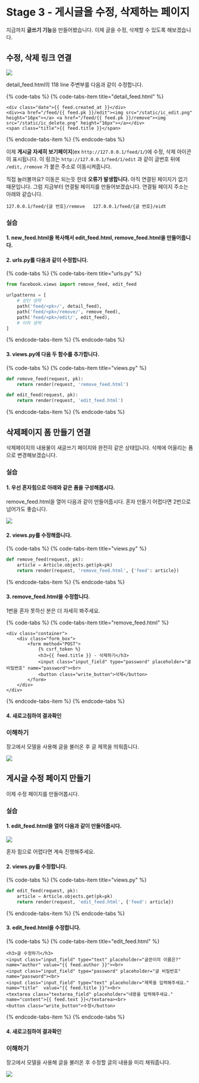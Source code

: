 # Stage 3 - 게시글을 수정, 삭제하는 페이지

지금까지 **글쓰기 기능**을 만들어봤습니다. 이제 글을 수정, 삭제할 수 있도록 해보겠습니다.

## 수정, 삭제 링크 연결

![](../.gitbook/assets/image%20%2883%29.png)

detail\_feed.html의 118 line 주변부를 다음과 같이 수정합니다.

{% code-tabs %}
{% code-tabs-item title="detail\_feed.html" %}
```markup
<div class="date">{{ feed.created_at }}</div>
<div><a href="/feed/{{ feed.pk }}/edit"><img src="/static/ic_edit.png" height="16px"></a> <a href="/feed/{{ feed.pk }}/remove"><img src="/static/ic_delete.png" height="16px"></a></div>
<span class="title">{{ feed.title }}</span>
```
{% endcode-tabs-item %}
{% endcode-tabs %}

 이제 **게시글 자세히 보기페이지**\(ex `http://127.0.0.1/feed/1/`\)에 수정, 삭제 아이콘이 표시됩니다. 이 링크는 `http://127.0.0.1/feed/1/edit` 과 같이 글번호 뒤에 `/edit,` `/remove` 가 붙은 주소로 이동시켜줍니다.

직접 눌러볼까요? 이동은 되는듯 한데 **오류가 발생합니다.** 아직 연결된 페이지가 없기 때문입니다. 그럼 지금부터 연결될 페이지를 만들어보겠습니다. 연결될 페이지 주소는 아래와 같습니다.

`127.0.0.1/feed/{글 번호}/remove  
127.0.0.1/feed/{글 번호}/eidt`

### 실습 

#### 1. new\_feed.html을 복사해서 edit\_feed.html, remove\_feed.html을 만들어줍니다.

#### 2. urls.py를 다음과 같이 수정합니다.

{% code-tabs %}
{% code-tabs-item title="urls.py" %}
```python
from facebook.views import remove_feed, edit_feed

urlpatterns = [
    # 상단 생략
    path('feed/<pk>/', detail_feed),
    path('feed/<pk>/remove/', remove_feed),
    path('feed/<pk>/edit/', edit_feed),
    # 이하 생략
]
```
{% endcode-tabs-item %}
{% endcode-tabs %}

#### 3.  views.py에 다음 두 함수를 추가합니다.

{% code-tabs %}
{% code-tabs-item title="views.py" %}
```python
def remove_feed(request, pk):
    return render(request, 'remove_feed.html')

def edit_feed(request, pk):
    return render(request, 'edit_feed.html')
```
{% endcode-tabs-item %}
{% endcode-tabs %}

## 삭제페이지 폼 만들기 연결

삭제페이지의 내용물이 새글쓰기 페이지와 완전히 같은 상태입니다. 삭제에 어울리는 폼으로 변경해보겠습니다.

### 실습

#### 1. 우선 혼자힘으로 아래와 같은 폼을 구성해봅시다.

remove\_feed.html을 열어 다음과 같이 만들어줍시다. 혼자 만들기 어렵다면 2번으로 넘어가도 좋습니다.

![](../.gitbook/assets/image%20%28163%29.png)

#### 2. views.py를 수정해줍니다.

{% code-tabs %}
{% code-tabs-item title="views.py" %}
```python
def remove_feed(request, pk):
    article = Article.objects.get(pk=pk)
    return render(request, 'remove_feed.html', {'feed': article})
```
{% endcode-tabs-item %}
{% endcode-tabs %}

####  3. remove\_feed.html을 수정합니다.

1번을 혼자 못하신 분은 더 자세히 봐주세요.

{% code-tabs %}
{% code-tabs-item title="remove\_feed.html" %}
```markup
<div class="container">
    <div class="form_box">
        <form method="POST">
            {% csrf_token %}
            <h3>{{ feed.title }} - 삭제하기</h3>
            <input class="input_field" type="password" placeholder="글 비밀번호" name="password"><br>
            <button class="write_button">삭제</button>
        </form>
    </div>
</div>
```
{% endcode-tabs-item %}
{% endcode-tabs %}

####  4. 새로고침하여 결과확인

### 이해하기

장고에서 모델을 사용해 글을 불러온 후 글 제목을 띄워줍니다.

![](../.gitbook/assets/image%20%28122%29.png)

## 게시글 수정 페이지 만들기

이제 수정 페이지를 만들어봅시다.

### 실습

#### 1. edit\_feed.html을 열어 다음과 같이 만들어줍시다.

![](../.gitbook/assets/image%20%28116%29.png)

혼자 힘으로 어렵다면 계속 진행해주세요.

#### 2. views.py를 수정합니다.

{% code-tabs %}
{% code-tabs-item title="views.py" %}
```python
def edit_feed(request, pk):
    article = Article.objects.get(pk=pk)
    return render(request, 'edit_feed.html', {'feed': article})
```
{% endcode-tabs-item %}
{% endcode-tabs %}

####  3. edit\_feed.html을 수정합니다.

{% code-tabs %}
{% code-tabs-item title="edit\_feed.html" %}
```markup
<h3>글 수정하기</h3>
<input class="input_field" type="text" placeholder="글쓴이의 이름은?" name="author" value="{{ feed.author }}"><br>
<input class="input_field" type="password" placeholder="글 비밀번호" name="password"><br>
<input class="input_field" type="text" placeholder="제목을 입력해주세요." name="title"  value="{{ feed.title }}"><br>
<textarea class="textarea_field" placeholder="내용을 입력해주세요." name="content">{{ feed.text }}</textarea><br>
<button class="write_button">수정</button>
```
{% endcode-tabs-item %}
{% endcode-tabs %}

#### 4.  새로고침하여 결과확인

### 이해하기

장고에서 모델을 사용해 글을 불러온 후 수정할 글의 내용을 미리 채워줍니다.

![](../.gitbook/assets/image%20%2877%29.png)



